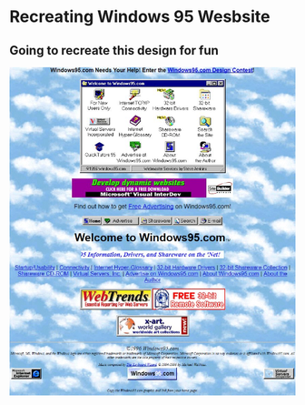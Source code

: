 # Recreating Windows 95 Wesbsite

## Going to recreate this design for fun

![Windows 95 Website Circa 1996](/assets/images/windows-95.jpg)
